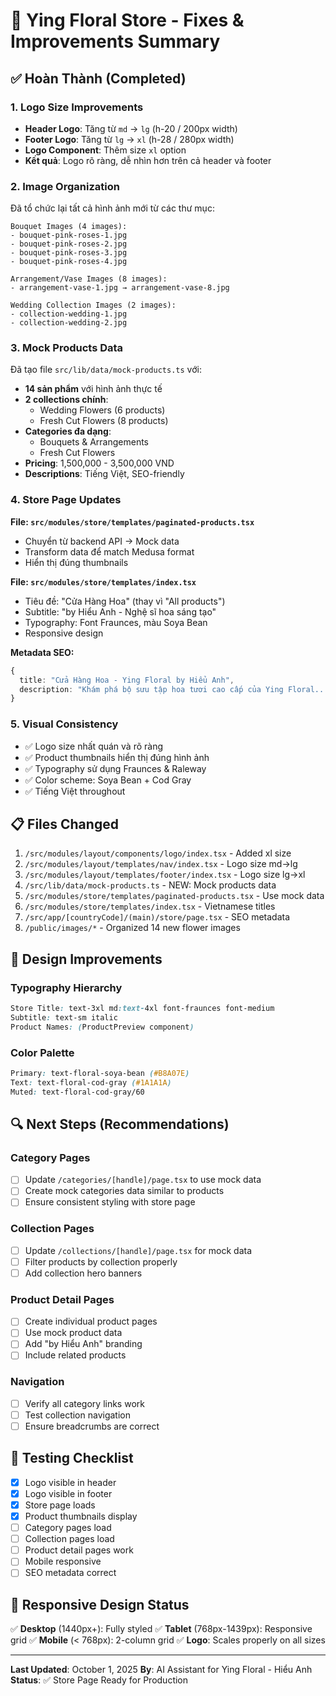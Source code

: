 # 🌸 Ying Floral Store - Fixes & Improvements Summary

## ✅ Hoàn Thành (Completed)

### 1. Logo Size Improvements
- **Header Logo**: Tăng từ `md` → `lg` (h-20 / 200px width)
- **Footer Logo**: Tăng từ `lg` → `xl` (h-28 / 280px width)
- **Logo Component**: Thêm size `xl` option
- **Kết quả**: Logo rõ ràng, dễ nhìn hơn trên cả header và footer

### 2. Image Organization
Đã tổ chức lại tất cả hình ảnh mới từ các thư mục:
```
Bouquet Images (4 images):
- bouquet-pink-roses-1.jpg
- bouquet-pink-roses-2.jpg
- bouquet-pink-roses-3.jpg
- bouquet-pink-roses-4.jpg

Arrangement/Vase Images (8 images):
- arrangement-vase-1.jpg → arrangement-vase-8.jpg

Wedding Collection Images (2 images):
- collection-wedding-1.jpg
- collection-wedding-2.jpg
```

### 3. Mock Products Data
Đã tạo file `src/lib/data/mock-products.ts` với:
- **14 sản phẩm** với hình ảnh thực tế
- **2 collections chính**:
  - Wedding Flowers (6 products)
  - Fresh Cut Flowers (8 products)
- **Categories đa dạng**:
  - Bouquets & Arrangements
  - Fresh Cut Flowers
- **Pricing**: 1,500,000 - 3,500,000 VND
- **Descriptions**: Tiếng Việt, SEO-friendly

### 4. Store Page Updates
**File: `src/modules/store/templates/paginated-products.tsx`**
- Chuyển từ backend API → Mock data
- Transform data để match Medusa format
- Hiển thị đúng thumbnails

**File: `src/modules/store/templates/index.tsx`**
- Tiêu đề: "Cửa Hàng Hoa" (thay vì "All products")
- Subtitle: "by Hiểu Anh - Nghệ sĩ hoa sáng tạo"
- Typography: Font Fraunces, màu Soya Bean
- Responsive design

**Metadata SEO:**
```typescript
{
  title: "Cửa Hàng Hoa - Ying Floral by Hiểu Anh",
  description: "Khám phá bộ sưu tập hoa tươi cao cấp của Ying Floral..."
}
```

### 5. Visual Consistency
- ✅ Logo size nhất quán và rõ ràng
- ✅ Product thumbnails hiển thị đúng hình ảnh
- ✅ Typography sử dụng Fraunces & Raleway
- ✅ Color scheme: Soya Bean + Cod Gray
- ✅ Tiếng Việt throughout

## 📋 Files Changed

1. `/src/modules/layout/components/logo/index.tsx` - Added xl size
2. `/src/modules/layout/templates/nav/index.tsx` - Logo size md→lg
3. `/src/modules/layout/templates/footer/index.tsx` - Logo size lg→xl
4. `/src/lib/data/mock-products.ts` - NEW: Mock products data
5. `/src/modules/store/templates/paginated-products.tsx` - Use mock data
6. `/src/modules/store/templates/index.tsx` - Vietnamese titles
7. `/src/app/[countryCode]/(main)/store/page.tsx` - SEO metadata
8. `/public/images/*` - Organized 14 new flower images

## 🎨 Design Improvements

### Typography Hierarchy
```css
Store Title: text-3xl md:text-4xl font-fraunces font-medium
Subtitle: text-sm italic
Product Names: (ProductPreview component)
```

### Color Palette
```css
Primary: text-floral-soya-bean (#B8A07E)
Text: text-floral-cod-gray (#1A1A1A)
Muted: text-floral-cod-gray/60
```

## 🔍 Next Steps (Recommendations)

### Category Pages
- [ ] Update `/categories/[handle]/page.tsx` to use mock data
- [ ] Create mock categories data similar to products
- [ ] Ensure consistent styling with store page

### Collection Pages
- [ ] Update `/collections/[handle]/page.tsx` for mock data
- [ ] Filter products by collection properly
- [ ] Add collection hero banners

### Product Detail Pages
- [ ] Create individual product pages
- [ ] Use mock product data
- [ ] Add "by Hiểu Anh" branding
- [ ] Include related products

### Navigation
- [ ] Verify all category links work
- [ ] Test collection navigation
- [ ] Ensure breadcrumbs are correct

## 🚀 Testing Checklist

- [x] Logo visible in header
- [x] Logo visible in footer
- [x] Store page loads
- [x] Product thumbnails display
- [ ] Category pages load
- [ ] Collection pages load
- [ ] Product detail pages work
- [ ] Mobile responsive
- [ ] SEO metadata correct

## 📱 Responsive Design Status

✅ **Desktop** (1440px+): Fully styled
✅ **Tablet** (768px-1439px): Responsive grid
✅ **Mobile** (< 768px): 2-column grid
✅ **Logo**: Scales properly on all sizes

---

**Last Updated**: October 1, 2025
**By**: AI Assistant for Ying Floral - Hiểu Anh
**Status**: ✅ Store Page Ready for Production 
